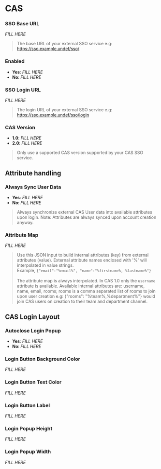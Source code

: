 # CAS

### SSO Base URL

_FILL HERE_

> The base URL of your external SSO service e.g: https://sso.example.undef/sso/


### Enabled

- **Yes**: _FILL HERE_
- **No**: _FILL HERE_


### SSO Login URL

_FILL HERE_

> The login URL of your external SSO service e.g: https://sso.example.undef/sso/login


### CAS Version

- **1.0**: _FILL HERE_
- **2.0**: _FILL HERE_

> Only use a supported CAS version supported by your CAS SSO service.


## Attribute handling

### Always Sync User Data

- **Yes**: _FILL HERE_
- **No**: _FILL HERE_

> Always synchronize external CAS User data into available attributes upon login. Note: Attributes are always synced upon account creation anyway.


### Attribute Map

_FILL HERE_

> Use this JSON input to build internal attributes (key) from external attributes (value). External attribute names enclosed with '%' will interpolated in value strings.<br/>Example, `{"email":"%email%", "name":"%firstname%, %lastname%"}`<br/><br/>The attribute map is always interpolated. In CAS 1.0 only the `username` attribute is available. Available internal attributes are: username, name, email, rooms; rooms is a comma separated list of rooms to join upon user creation e.g: {"rooms": "%team%,%department%"} would join CAS users on creation to their team and department channel.


## CAS Login Layout

### Autoclose Login Popup

- **Yes**: _FILL HERE_
- **No**: _FILL HERE_


### Login Button Background Color

_FILL HERE_


### Login Button Text Color

_FILL HERE_


### Login Button Label

_FILL HERE_


### Login Popup Height

_FILL HERE_


### Login Popup Width

_FILL HERE_


